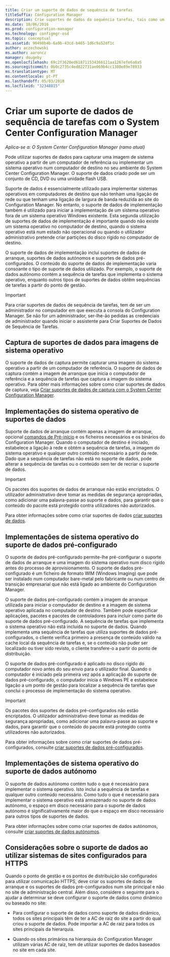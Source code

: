 ```yaml
---
title: Criar um suporte de dados de sequência de tarefas
titleSuffix: Configuration Manager
description: Crie suportes de dados da sequência tarefas, tais como um CD, para implementar um sistema operativo num computador de destino no seu ambiente do Configuration Manager.
ms.date: 10/06/2016
ms.prod: configuration-manager
ms.technology: configmgr-osd
ms.topic: conceptual
ms.assetid: 90498b4b-6a9b-43cd-b465-1d6c9a52df1c
author: aczechowski
ms.author: aaroncz
manager: dougeby
ms.openlocfilehash: 69c2f3620ed618711534366121aa1267efe6a8a5
ms.sourcegitcommit: 0b0c2735c4ed822731ae069b4cc1380e89e78933
ms.translationtype: MT
ms.contentlocale: pt-PT
ms.lasthandoff: 05/03/2018
ms.locfileid: "32348815"
---
```

# <a name="create-task-sequence-media-with-system-center-configuration-manager"></a>Criar um suporte de dados de sequência de tarefas com o System Center Configuration Manager

*Aplica-se a: O System Center Configuration Manager (ramo atual)*

Pode utilizar suportes de dados para capturar uma imagem de sistema operativo a partir de um computador de referência ou implementar um sistema operativo num computador de destino no seu ambiente do System Center Configuration Manager. O suporte de dados criado pode ser um conjunto de CD, DVD ou uma unidade flash USB.  

 Suporte de dados é essencialmente utilizado para implementar sistemas operativos em computadores de destino que não tenham uma ligação de rede ou que tenham uma ligação de largura de banda reduzida ao site do Configuration Manager. No entanto, o suporte de dados de implementação também é utilizado para iniciar a implementação de um sistema operativo fora de um sistema operativo Windows existente. Esta segunda utilização de suportes de dados de implementação é importante quando não existe um sistema operativo no computador de destino, quando o sistema operativo está num estado não operacional ou quando o utilizador administrativo pretende criar partições do disco rígido no computador de destino.  

 O suporte de dados de implementação inclui suportes de dados de arranque, suportes de dados autónomos e suportes de dados pré-configurados. O conteúdo do suporte de dados de implementação varia consoante o tipo de suporte de dados utilizado. Por exemplo, o suporte de dados autónomo contém a sequência de tarefas que implementa o sistema operativo, enquanto outros tipos de suportes de dados obtêm sequências de tarefas a partir do ponto de gestão.  

> [!IMPORTANT]  
>  Para criar suportes de dados de sequência de tarefas, tem de ser um administrador no computador em que executa a consola do Configuration Manager. Se não for um administrador, ser-lhe-ão pedidas as credenciais de administrador quando iniciar o assistente para Criar Suportes de Dados de Sequência de Tarefas.  

##  <a name="BKMK_PlanCaptureMedia"></a> Captura de suportes de dados para imagens de sistema operativo  
 O suporte de dados de captura permite capturar uma imagem do sistema operativo a partir de um computador de referência. O suporte de dados de captura contém a imagem de arranque que inicia o computador de referência e a sequência de tarefas que captura a imagem do sistema operativo. Para obter mais informações sobre como criar suportes de dados de captura, veja [Criar suportes de dados de captura com o System Center Configuration Manager](create-capture-media.md).  

##  <a name="BKMK_PlanBootableMedia"></a> Implementações do sistema operativo de suportes de dados  
 Suporte de dados de arranque contém apenas a imagem de arranque, opcional [comandos de Pré-início](../understand/prestart-commands-for-task-sequence-media.md) e os ficheiros necessários e os binários do Configuration Manager. Quando o computador de destino é iniciado, estabelece a ligação à rede e obtém a sequência de tarefas, a imagem do sistema operativo e qualquer outro conteúdo necessário a partir da rede. Dado que a sequência de tarefas não está no suporte de dados, pode alterar a sequência de tarefas ou o conteúdo sem ter de recriar o suporte de dados.  

> [!IMPORTANT]  
>  Os pacotes dos suportes de dados de arranque não estão encriptados. O utilizador administrativo deve tomar as medidas de segurança apropriadas, como adicionar uma palavra-passe ao suporte e dados, para garantir que o conteúdo do pacote está protegido contra utilizadores não autorizados.  

 Para obter informações sobre como criar suportes de dados [criar suportes de dados](create-bootable-media.md).  

##  <a name="BKMK_PlanPrestagedMedia"></a> Implementações de sistema operativo do suporte de dados pré-configurado  
 O suporte de dados pré-configurado permite-lhe pré-configurar o suporte de dados de arranque e uma imagem do sistema operativo num disco rígido antes do processo de aprovisionamento. O suporte de dados pré-configurado é um ficheiro de formato WIM (Windows Imaging) que pode ser instalado num computador bare-metal pelo fabricante ou num centro de transição empresarial que não está ligado ao ambiente do Configuration Manager.  

 O suporte de dados pré-configurado contém a imagem de arranque utilizada para iniciar o computador de destino e a imagem de sistema operativo aplicada no computador de destino. Também pode especificar aplicações, pacotes e pacotes de controladores para incluir como parte do suporte de dados pré-configurado. A sequência de tarefas que implementa o sistema operativo não está incluída no suporte de dados. Quando implementa uma sequência de tarefas que utiliza suportes de dados pré-configurados, o cliente verifica primeiro a presença de conteúdo válido na cache local da sequência de tarefas e, se o conteúdo não puder ser localizado ou tiver sido revisto, o cliente transfere-o a partir do ponto de distribuição.  

 O suporte de dados pré-configurado é aplicado no disco rígido do computador novo antes do seu envio para o utilizador final. Quando o computador é iniciado pela primeira vez após a aplicação do suporte de dados pré-configurado, o computador inicia o Windows PE e estabelece ligação a um ponto de gestão para localizar a sequência de tarefas que conclui o processo de implementação do sistema operativo.  

> [!IMPORTANT]  
>  Os pacotes dos suportes de dados pré-configurados não estão encriptados. O utilizador administrativo deve tomar as medidas de segurança apropriadas, como adicionar uma palavra-passe ao suporte e dados, para garantir que o conteúdo do pacote está protegido contra utilizadores não autorizados.  

 Para obter informações sobre como criar suportes de dados pré-configurados, consulte [criar suportes de dados pré-configurados](create-prestaged-media.md).  

##  <a name="BKMK_PlanStandaloneMedia"></a> Implementações de sistema operativo do suporte de dados autónomo  
 O suporte de dados autónomo contém tudo o que é necessário para implementar o sistema operativo. Isto inclui a sequência de tarefas e qualquer outro conteúdo necessário. Como tudo o que é necessário para implementar o sistema operativo está armazenado no suporte de dados autónomo, o espaço em disco necessário para o suporte de dados autónomo é significativamente maior do que o espaço em disco necessário para outros tipos de suportes de dados.  

 Para obter informações sobre como criar suportes de dados autónomos, consulte [criar suportes de dados autónomos](create-stand-alone-media.md).  

## <a name="media-considerations-when-using-site-systems-configured-for-https"></a>Considerações sobre o suporte de dados ao utilizar sistemas de sites configurados para HTTPS  
 Quando o ponto de gestão e os pontos de distribuição são configurados para utilizar comunicação HTTPS, deve criar os suportes de dados de arranque e os suportes de dados pré-configurados num site principal e não no site de administração central. Além disso, considere o seguinte para o ajudar a determinar se deve configurar o suporte de dados como dinâmico ou baseado no site:  

-   Para configurar o suporte de dados como suporte de dados dinâmico, todos os sites principais têm de ter a AC de raiz do site a partir do qual criou o suporte de dados. Pode importar a AC de raiz para todos os sites principais da hierarquia.  

-   Quando os sites primários na hierarquia do Configuration Manager utilizam várias AC de raiz, tem de utilizar suportes de dados baseados no site em cada site.  
